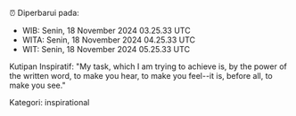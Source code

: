 ⏰ Diperbarui pada:
- WIB: Senin, 18 November 2024 03.25.33 UTC
- WITA: Senin, 18 November 2024 04.25.33 UTC
- WIT: Senin, 18 November 2024 05.25.33 UTC

Kutipan Inspiratif:
"My task, which I am trying to achieve is, by the power of the written word, to make you hear, to make you feel--it is, before all, to make you see."


Kategori: inspirational

